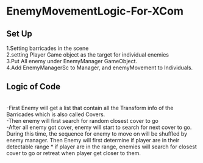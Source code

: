 # EnemyMovementLogic-For-XCom
## Set Up
1.Setting barricades in the scene
<br/>2.setting Player Game object as the target for individual enemies
<br/>3.Put All enemy under EnemyManager GameObject. 
<br/>4.Add EnemyManagerSc to Manager, and enemyMovement to Individuals. 
## Logic of Code
<br/>-First Enemy will get a list that contain all the Transform info of the Barricades which is also called Covers.
<br/>-Then enemy will first search for random closest cover to go
<br/>-After all enemy got cover, enemy will start to search for next cover to go. During this time, the sequence for enemy to move on will be shuffled by enemy manager. Then Enemy will first determine if player are in their detectable range * if player are in the range, enemies will search for closest cover to go or retreat when player get closer to them. 
